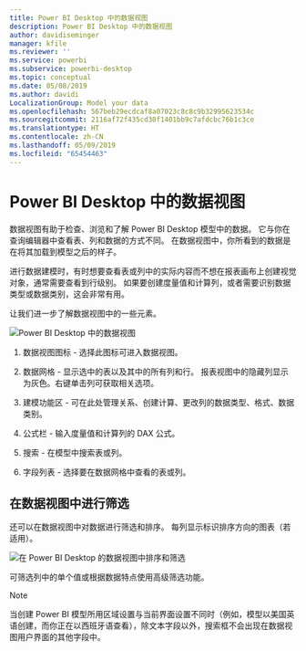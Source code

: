 ```yaml
---
title: Power BI Desktop 中的数据视图
description: Power BI Desktop 中的数据视图
author: davidiseminger
manager: kfile
ms.reviewer: ''
ms.service: powerbi
ms.subservice: powerbi-desktop
ms.topic: conceptual
ms.date: 05/08/2019
ms.author: davidi
LocalizationGroup: Model your data
ms.openlocfilehash: 567beb29ecdcaf8a07023c8c8c9b32995623534c
ms.sourcegitcommit: 2116af72f435cd30f1401bb9c7afdcbc76b1c3ce
ms.translationtype: HT
ms.contentlocale: zh-CN
ms.lasthandoff: 05/09/2019
ms.locfileid: "65454463"
---
```

# <a name="data-view-in-power-bi-desktop"></a>Power BI Desktop 中的数据视图
数据视图有助于检查、浏览和了解 Power BI Desktop 模型中的数据。 它与你在查询编辑器中查看表、列和数据的方式不同。 在数据视图中，你所看到的数据是在将其加载到模型之后的样子。

进行数据建模时，有时想要查看表或列中的实际内容而不想在报表画布上创建视觉对象，通常需要查看到行级别。 如果要创建度量值和计算列，或者需要识别数据类型或数据类别，这会非常有用。

让我们进一步了解数据视图中的一些元素。

![Power BI Desktop 中的数据视图](media/desktop-data-view/dataview_fullscreen.png)

1. 数据视图图标 - 选择此图标可进入数据视图。

2. 数据网格 - 显示选中的表以及其中的所有列和行。 报表视图中的隐藏列显示为灰色。右键单击列可获取相关选项。

3. 建模功能区 - 可在此处管理关系、创建计算、更改列的数据类型、格式、数据类别。

4. 公式栏 - 输入度量值和计算列的 DAX 公式。

5. 搜索 - 在模型中搜索表或列。

6. 字段列表 - 选择要在数据网格中查看的表或列。

## <a name="filtering-in-data-view"></a>在数据视图中进行筛选

还可以在数据视图中对数据进行筛选和排序。 每列显示标识排序方向的图表（若适用）。

![在 Power BI Desktop 的数据视图中排序和筛选](media/desktop-data-view/dataview_sort-and-filter.png)

可筛选列中的单个值或根据数据特点使用高级筛选功能。 

> [!NOTE]
> 当创建 Power BI 模型所用区域设置与当前界面设置不同时（例如，模型以美国英语创建，而你正在以西班牙语查看），除文本字段以外，搜索框不会出现在数据视图用户界面的其他字段中。
